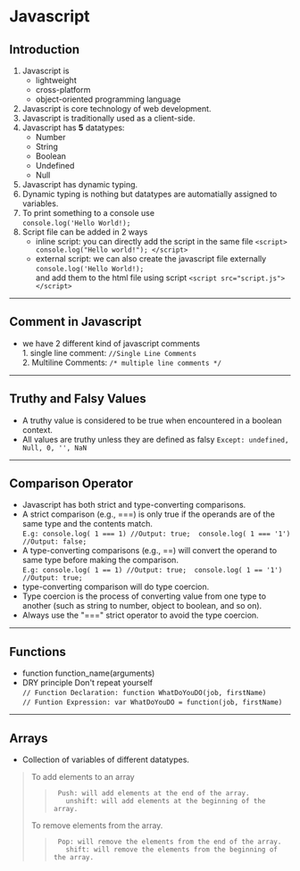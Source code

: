 # Javascript

## Introduction

1. Javascript is 
      - lightweight
      - cross-platform
      - object-oriented programming language
2. Javascript is core technology of web development.
3. Javascript is traditionally used as a client-side.
4. Javascript has **5** datatypes:
      - Number
      - String
      - Boolean
      - Undefined
      - Null
5. Javascript has dynamic typing.
6. Dynamic typing is nothing but datatypes are automatially assigned to variables.
7. To print something to a console use  
    `console.log('Hello World!);`
8. Script file can be added in 2 ways
      - inline script: you can directly add the script in the same file
                        `<script> console.log("Hello world!"); </script>`
      - external script: we can also create the javascript file externally
                          `console.log('Hello World!);`  
                         and add them to the html file using script
                          `<script src="script.js"></script>`  
---
## Comment in Javascript
- we have 2 different kind of javascript comments  
        1. single line comment: `//Single Line Comments`  
        2. Multiline Comments: `/* multiple line comments */`
---
## Truthy and Falsy Values
- A truthy value is considered to be true when encountered in a boolean context.
- All values are truthy unless they are defined as falsy `Except: undefined, Null, 0, '', NaN`
---
## Comparison Operator
- Javascript has both strict and type-converting comparisons.  
- A strict comparison (e.g., ===) is only true if the operands are of the same type and the contents match.   
      ` E.g: console.log( 1 === 1) //Output: true;  console.log( 1 === '1') //Output: false; `  
- A type-converting comparisons (e.g., ==) will convert the operand to same type before making the comparison.  
      ` E.g: console.log( 1 == 1) //Output: true;  console.log( 1 == '1') //Output: true; `  
- type-converting comparison will do type coercion.  
- Type coercion is the process of converting value from one type to another (such as string to number, object to boolean, and so on). 
- Always use the "===" strict operator to avoid the type coercion.

---
## Functions
- function function_name(arguments)
- DRY principle Don't repeat yourself  
            `// Function Declaration: function WhatDoYouDO(job, firstName) `  
            `// Funtion Expression: var WhatDoYouDO = function(job, firstName) `

---
## Arrays
- Collection of variables of different datatypes.  
> To add elements to an array
>
>>      Push: will add elements at the end of the array.  
>>        unshift: will add elements at the beginning of the array.  
> To remove elements from the array.  
>
>>      Pop: will remove the elements from the end of the array.  
>>        shift: will remove the elements from the beginning of the array.  

